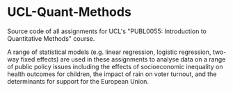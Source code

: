 # UCL-Quant-Methods
Source code of all assignments for UCL's "PUBL0055: Introduction to Quantitative Methods" course.

A range of statistical models (e.g. linear regression, logistic regression, two-way fixed effects) are used in these assignments to analyse data on a range of public policy issues including the effects of socioeconomic inequality on health outcomes for children, the impact of rain on voter turnout, and the determinants for support for the European Union.
